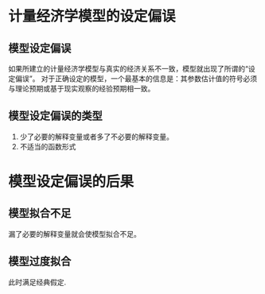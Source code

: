 # 计量经济学模型的设定偏误

## 模型设定偏误

如果所建立的计量经济学模型与真实的经济关系不一致，模型就出现了所谓的“设定偏误”。
对于正确设定的模型，一个最基本的信息是：其参数估计值的符号必须与理论预期或基于现实观察的经验预期相一致。

## 模型设定偏误的类型

1. 少了必要的解释变量或者多了不必要的解释变量。
2. 不适当的函数形式

# 模型设定偏误的后果

## 模型拟合不足

漏了必要的解释变量就会使模型拟合不足。

## 模型过度拟合

此时满足经典假定.
